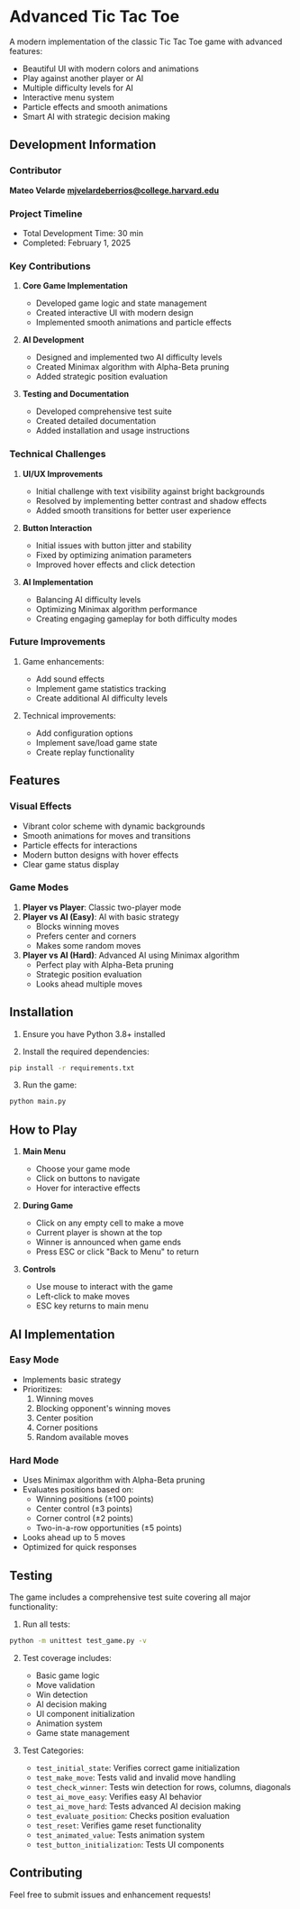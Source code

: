# Advanced Tic Tac Toe

A modern implementation of the classic Tic Tac Toe game with advanced features:
- Beautiful UI with modern colors and animations
- Play against another player or AI
- Multiple difficulty levels for AI
- Interactive menu system
- Particle effects and smooth animations
- Smart AI with strategic decision making

## Development Information

### Contributor
**Mateo Velarde**
**mjvelardeberrios@college.harvard.edu**

### Project Timeline
- Total Development Time: 30 min
- Completed: February 1, 2025

### Key Contributions
1. **Core Game Implementation**
   - Developed game logic and state management
   - Created interactive UI with modern design
   - Implemented smooth animations and particle effects

2. **AI Development**
   - Designed and implemented two AI difficulty levels
   - Created Minimax algorithm with Alpha-Beta pruning
   - Added strategic position evaluation

3. **Testing and Documentation**
   - Developed comprehensive test suite
   - Created detailed documentation
   - Added installation and usage instructions

### Technical Challenges
1. **UI/UX Improvements**
   - Initial challenge with text visibility against bright backgrounds
   - Resolved by implementing better contrast and shadow effects
   - Added smooth transitions for better user experience

2. **Button Interaction**
   - Initial issues with button jitter and stability
   - Fixed by optimizing animation parameters
   - Improved hover effects and click detection

3. **AI Implementation**
   - Balancing AI difficulty levels
   - Optimizing Minimax algorithm performance
   - Creating engaging gameplay for both difficulty modes

### Future Improvements
1. Game enhancements:
   - Add sound effects
   - Implement game statistics tracking
   - Create additional AI difficulty levels

2. Technical improvements:
   - Add configuration options
   - Implement save/load game state
   - Create replay functionality

## Features

### Visual Effects
- Vibrant color scheme with dynamic backgrounds
- Smooth animations for moves and transitions
- Particle effects for interactions
- Modern button designs with hover effects
- Clear game status display

### Game Modes
1. **Player vs Player**: Classic two-player mode
2. **Player vs AI (Easy)**: AI with basic strategy
   - Blocks winning moves
   - Prefers center and corners
   - Makes some random moves
3. **Player vs AI (Hard)**: Advanced AI using Minimax algorithm
   - Perfect play with Alpha-Beta pruning
   - Strategic position evaluation
   - Looks ahead multiple moves

## Installation

1. Ensure you have Python 3.8+ installed

2. Install the required dependencies:
```bash
pip install -r requirements.txt
```

3. Run the game:
```bash
python main.py
```

## How to Play
1. **Main Menu**
   - Choose your game mode
   - Click on buttons to navigate
   - Hover for interactive effects

2. **During Game**
   - Click on any empty cell to make a move
   - Current player is shown at the top
   - Winner is announced when game ends
   - Press ESC or click "Back to Menu" to return

3. **Controls**
   - Use mouse to interact with the game
   - Left-click to make moves
   - ESC key returns to main menu

## AI Implementation

### Easy Mode
- Implements basic strategy
- Prioritizes:
  1. Winning moves
  2. Blocking opponent's winning moves
  3. Center position
  4. Corner positions
  5. Random available moves

### Hard Mode
- Uses Minimax algorithm with Alpha-Beta pruning
- Evaluates positions based on:
  - Winning positions (±100 points)
  - Center control (±3 points)
  - Corner control (±2 points)
  - Two-in-a-row opportunities (±5 points)
- Looks ahead up to 5 moves
- Optimized for quick responses

## Testing

The game includes a comprehensive test suite covering all major functionality:

1. Run all tests:
```bash
python -m unittest test_game.py -v
```

2. Test coverage includes:
   - Basic game logic
   - Move validation
   - Win detection
   - AI decision making
   - UI component initialization
   - Animation system
   - Game state management

3. Test Categories:
   - `test_initial_state`: Verifies correct game initialization
   - `test_make_move`: Tests valid and invalid move handling
   - `test_check_winner`: Tests win detection for rows, columns, diagonals
   - `test_ai_move_easy`: Verifies easy AI behavior
   - `test_ai_move_hard`: Tests advanced AI decision making
   - `test_evaluate_position`: Checks position evaluation
   - `test_reset`: Verifies game reset functionality
   - `test_animated_value`: Tests animation system
   - `test_button_initialization`: Tests UI components

## Contributing
Feel free to submit issues and enhancement requests!
